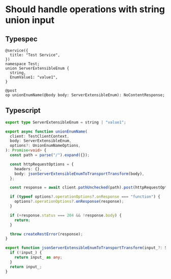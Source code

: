 # Should handle operations with string union input

## Typespec

```tsp
@service({
  title: "Test Service",
})
namespace Test;
union ServerExtensibleEnum {
  string,
  EnumValue1: "value1",
}

@post
op unionEnumName(@body body: ServerExtensibleEnum): NoContentResponse;
```

## Typescript

```ts src/models/models.ts type ServerExtensibleEnum
export type ServerExtensibleEnum = string | "value1";
```

```ts src/api/testClientOperations.ts function unionEnumName
export async function unionEnumName(
  client: TestClientContext,
  body: ServerExtensibleEnum,
  options?: UnionEnumNameOptions,
): Promise<void> {
  const path = parse("/").expand({});

  const httpRequestOptions = {
    headers: {},
    body: jsonServerExtensibleEnumToTransportTransform(body),
  };

  const response = await client.pathUnchecked(path).post(httpRequestOptions);

  if (typeof options?.operationOptions?.onResponse === "function") {
    options?.operationOptions?.onResponse(response);
  }

  if (+response.status === 204 && !response.body) {
    return;
  }

  throw createRestError(response);
}
```

```ts src/models/serializers.ts function jsonServerExtensibleEnumToTransportTransform
export function jsonServerExtensibleEnumToTransportTransform(input_?: ServerExtensibleEnum): any {
  if (!input_) {
    return input_ as any;
  }
  return input_;
}
```
